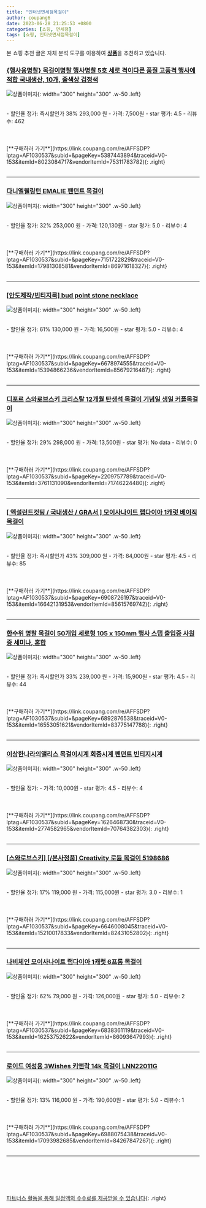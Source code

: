 ```yaml
---
title: "인터넷면세점목걸이"
author: coupang6
date: 2023-06-28 21:25:53 +0800
categories: [쇼핑, 면세점]
tags: [쇼핑, 인터넷면세점목걸이]
---
```


본 쇼핑 추천 글은 자체 분석 도구를 이용하여 [**상품**](https://link.coupang.com/a/bao1ui)을 추천하고 있습니다.

### [{행사용명찰} 목걸이명찰 행사명찰 5호 세로 격이다른 품질 고품격 행사에적합 국내생산, 10개, 줄색상 검정색](https://link.coupang.com/re/AFFSDP?lptag=AF1030537&subid=&pageKey=5387443894&traceid=V0-153&itemId=8023084717&vendorItemId=75311783782)

![상품이미지](https://thumbnail8.coupangcdn.com/thumbnails/remote/230x230ex/image/vendor_inventory/e1de/ec22de7375a983f2cd285e4c0d3ebbc7a6a422f67aea4980362a00e668a4.JPG){: width="300" height="300" .w-50 .left}


<br>
- 할인율 정가: 즉시할인가 38%  293,000   원
- 가격: 7,500원
- star 평가: 4.5
- 리뷰수: 462
<br>
<br>
<br>
<br>
[**구매하러 가기**](https://link.coupang.com/re/AFFSDP?lptag=AF1030537&subid=&pageKey=5387443894&traceid=V0-153&itemId=8023084717&vendorItemId=75311783782){: .right}
<br>
<br>

---

### [다니엘웰링턴 EMALIE 팬던트 목걸이](https://link.coupang.com/re/AFFSDP?lptag=AF1030537&subid=&pageKey=7151722829&traceid=V0-153&itemId=17981308581&vendorItemId=86971618327)

![상품이미지](https://thumbnail10.coupangcdn.com/thumbnails/remote/230x230ex/image/retail/images/2023/08/24/10/6/917e5040-a875-4667-8fad-515454e1e8ec.jpg){: width="300" height="300" .w-50 .left}


<br>
- 할인율 정가: 32%  253,000   원
- 가격: 120,130원
- star 평가: 5.0
- 리뷰수: 4
<br>
<br>
<br>
<br>
[**구매하러 가기**](https://link.coupang.com/re/AFFSDP?lptag=AF1030537&subid=&pageKey=7151722829&traceid=V0-153&itemId=17981308581&vendorItemId=86971618327){: .right}
<br>
<br>

---

### [[안도제작/빈티지룩] bud point stone necklace](https://link.coupang.com/re/AFFSDP?lptag=AF1030537&subid=&pageKey=6678974555&traceid=V0-153&itemId=15394866236&vendorItemId=85679216487)

![상품이미지](https://thumbnail9.coupangcdn.com/thumbnails/remote/230x230ex/image/vendor_inventory/8fd5/6881bfac9a015335cc08c46aca7367b07a282ff497e2e241727f1afe17ba.jpg){: width="300" height="300" .w-50 .left}


<br>
- 할인율 정가: 61%  130,000   원
- 가격: 16,500원
- star 평가: 5.0
- 리뷰수: 4
<br>
<br>
<br>
<br>
[**구매하러 가기**](https://link.coupang.com/re/AFFSDP?lptag=AF1030537&subid=&pageKey=6678974555&traceid=V0-153&itemId=15394866236&vendorItemId=85679216487){: .right}
<br>
<br>

---

### [디포르 스와로브스키 크리스탈 12개월 탄생석 목걸이 기념일 생일 커플목걸이](https://link.coupang.com/re/AFFSDP?lptag=AF1030537&subid=&pageKey=2209757789&traceid=V0-153&itemId=3761131090&vendorItemId=71746224480)

![상품이미지](https://thumbnail8.coupangcdn.com/thumbnails/remote/230x230ex/image/vendor_inventory/bae8/53118b48f2fd6644c2fcd2af9a4dc5eb80980a13e3a30a707e1436792bca.jpg){: width="300" height="300" .w-50 .left}


<br>
- 할인율 정가: 29%  298,000   원
- 가격: 13,500원
- star 평가: No data
- 리뷰수: 0
<br>
<br>
<br>
<br>
[**구매하러 가기**](https://link.coupang.com/re/AFFSDP?lptag=AF1030537&subid=&pageKey=2209757789&traceid=V0-153&itemId=3761131090&vendorItemId=71746224480){: .right}
<br>
<br>

---

### [[ 엑설런트컷팅 / 국내생산 / GRA서 ] 모이사나이트 랩다이아 1캐럿 베이직 목걸이](https://link.coupang.com/re/AFFSDP?lptag=AF1030537&subid=&pageKey=6908726197&traceid=V0-153&itemId=16642131953&vendorItemId=85615769742)

![상품이미지](https://thumbnail10.coupangcdn.com/thumbnails/remote/230x230ex/image/vendor_inventory/eaf6/1b2653828b7616ba593157ebd3d76dca32c22e9b7cb3d2228a892324568b.jpg){: width="300" height="300" .w-50 .left}


<br>
- 할인율 정가: 즉시할인가 43%  309,000   원
- 가격: 84,000원
- star 평가: 4.5
- 리뷰수: 85
<br>
<br>
<br>
<br>
[**구매하러 가기**](https://link.coupang.com/re/AFFSDP?lptag=AF1030537&subid=&pageKey=6908726197&traceid=V0-153&itemId=16642131953&vendorItemId=85615769742){: .right}
<br>
<br>

---

### [한수위 명찰 목걸이 50개입 세로형 105 x 150mm 행사 스탭 출입증 사원증 세미나, 혼합](https://link.coupang.com/re/AFFSDP?lptag=AF1030537&subid=&pageKey=6892876538&traceid=V0-153&itemId=16553051621&vendorItemId=83775147788)

![상품이미지](https://thumbnail10.coupangcdn.com/thumbnails/remote/230x230ex/image/vendor_inventory/f161/4d27c2c8a76ec543819017f8b5d99aebf33744ba33d1f0fd7df72d400f86.jpg){: width="300" height="300" .w-50 .left}


<br>
- 할인율 정가: 즉시할인가 33%  239,000   원
- 가격: 15,900원
- star 평가: 4.5
- 리뷰수: 44
<br>
<br>
<br>
<br>
[**구매하러 가기**](https://link.coupang.com/re/AFFSDP?lptag=AF1030537&subid=&pageKey=6892876538&traceid=V0-153&itemId=16553051621&vendorItemId=83775147788){: .right}
<br>
<br>

---

### [이상한나라의앨리스 목걸이시계 회중시계 펜던트 빈티지시계](https://link.coupang.com/re/AFFSDP?lptag=AF1030537&subid=&pageKey=1626468730&traceid=V0-153&itemId=2774582965&vendorItemId=70764382303)

![상품이미지](https://thumbnail7.coupangcdn.com/thumbnails/remote/230x230ex/image/vendor_inventory/96dc/e605f92b562647eaf01e94de186317ff656190de2a5a265e46587269662a.jpg){: width="300" height="300" .w-50 .left}


<br>
- 할인율 정가: 
- 가격: 10,000원
- star 평가: 4.5
- 리뷰수: 4
<br>
<br>
<br>
<br>
[**구매하러 가기**](https://link.coupang.com/re/AFFSDP?lptag=AF1030537&subid=&pageKey=1626468730&traceid=V0-153&itemId=2774582965&vendorItemId=70764382303){: .right}
<br>
<br>

---

### [[스와로브스키] [/본사정품] Creativity 로듐 목걸이 5198686](https://link.coupang.com/re/AFFSDP?lptag=AF1030537&subid=&pageKey=6646008045&traceid=V0-153&itemId=15210017833&vendorItemId=82431052802)

![상품이미지](https://thumbnail6.coupangcdn.com/thumbnails/remote/230x230ex/image/vendor_inventory/0438/8a3075041d9f1c47da060996bc9120b51ce0eeb79cba91082cf8a0cf6c3b.jpg){: width="300" height="300" .w-50 .left}


<br>
- 할인율 정가: 17%  119,000   원
- 가격: 115,000원
- star 평가: 3.0
- 리뷰수: 1
<br>
<br>
<br>
<br>
[**구매하러 가기**](https://link.coupang.com/re/AFFSDP?lptag=AF1030537&subid=&pageKey=6646008045&traceid=V0-153&itemId=15210017833&vendorItemId=82431052802){: .right}
<br>
<br>

---

### [나비체인 모이사나이트 랩다이아 1캐럿 6프롱 목걸이](https://link.coupang.com/re/AFFSDP?lptag=AF1030537&subid=&pageKey=6838361119&traceid=V0-153&itemId=16253752622&vendorItemId=86093647993)

![상품이미지](https://thumbnail10.coupangcdn.com/thumbnails/remote/230x230ex/image/vendor_inventory/b9ec/7b1ee7c66fa13fb8ec4b1c05925130bc5b2b3714c1d832c86da322a32bd9.jpg){: width="300" height="300" .w-50 .left}


<br>
- 할인율 정가: 62%  79,000   원
- 가격: 126,000원
- star 평가: 5.0
- 리뷰수: 2
<br>
<br>
<br>
<br>
[**구매하러 가기**](https://link.coupang.com/re/AFFSDP?lptag=AF1030537&subid=&pageKey=6838361119&traceid=V0-153&itemId=16253752622&vendorItemId=86093647993){: .right}
<br>
<br>

---

### [로이드 여성용 3Wishes 키앤락 14k 목걸이 LNN22011G](https://link.coupang.com/re/AFFSDP?lptag=AF1030537&subid=&pageKey=6988075438&traceid=V0-153&itemId=17093982685&vendorItemId=84267847267)

![상품이미지](https://thumbnail9.coupangcdn.com/thumbnails/remote/230x230ex/image/retail/images/2022/12/12/11/3/acead1c1-d0ed-419e-91c8-3adfbc8189ce.jpg){: width="300" height="300" .w-50 .left}


<br>
- 할인율 정가: 13%  116,000   원
- 가격: 190,600원
- star 평가: 5.0
- 리뷰수: 1
<br>
<br>
<br>
<br>
[**구매하러 가기**](https://link.coupang.com/re/AFFSDP?lptag=AF1030537&subid=&pageKey=6988075438&traceid=V0-153&itemId=17093982685&vendorItemId=84267847267){: .right}
<br>
<br>

---
<br><br><br><br><br> [파트너스 활동을 통해 일정액의 수수료를 제공받을 수 있습니다](https://link.coupang.com/a/bao1ui){: .right}
